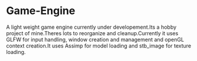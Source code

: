# Game-Engine

A light weight game engine currently under developement.Its a hobby project of mine.Theres lots to reorganize and cleanup.Currently it uses GLFW for input handling, window creation and management and openGL context creation.It uses Assimp for model loading and stb_image for texture loading.

